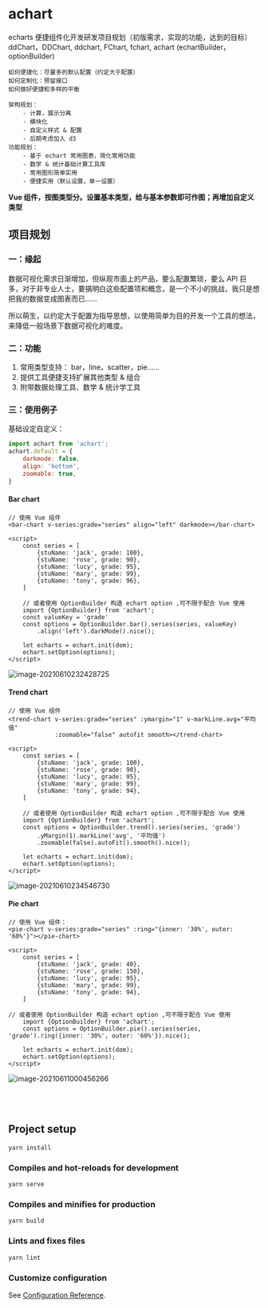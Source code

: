 # achart

echarts 便捷组件化开发研发项目规划（初版需求，实现的功能，达到的目标）
ddChart，DDChart, ddchart, FChart, fchart, achart  (echartBuilder， optionBuilder)

	如何便捷化：尽量多的默认配置（约定大于配置）
	如何定制化：预留接口
	如何做好便捷和多样的平衡
	
	架构规划：
		- 计算，展示分离
		- 模块化
		- 自定义样式 & 配置
		- 后期考虑加入 d3
	功能规划：
		- 基于 echart 常用图表，简化常用功能
		- 数学 & 统计基础计算工具库
		- 常用图形简单实用
		- 便捷实用（默认设置，单一设置）



**Vue 组件，按图类型分。设置基本类型，给与基本参数即可作图；再增加自定义类型**



## 项目规划

### 一：缘起
数据可视化需求日渐增加，但纵观市面上的产品，要么配置繁琐，要么 API 巨多，对于非专业人士，要搞明白这些配置项和概念，是一个不小的挑战，我只是想把我的数据变成图表而已……

所以萌生，以约定大于配置为指导思想，以使用简单为目的开发一个工具的想法，来降低一般场景下数据可视化的难度。

### 二：功能

1. 常用类型支持： bar，line，scatter，pie…… 
2. 提供工具便捷支持扩展其他类型 & 组合
3. 附带数据处理工具、数学 & 统计学工具

### 三：使用例子

基础设定自定义：

```js
import achart from 'achart';
achart.default = {
    darkmode: false,
    align: 'bottom',
    zoomable: true,
}
```



#### Bar chart

```vue
// 使用 Vue 组件
<bar-chart v-series:grade="series" align="left" darkmode></bar-chart>

<script>
    const series = [
        {stuName: 'jack', grade: 100},
        {stuName: 'rose', grade: 90},
        {stuName: 'lucy', grade: 95},
        {stuName: 'mary', grade: 99},
        {stuName: 'tony', grade: 96},
    ]
    
    // 或者使用 OptionBuilder 构造 echart option ,可不限于配合 Vue 使用
    import {OptionBuilder} from 'achart';
    const valueKey = 'grade'
    const options = OptionBuilder.bar().series(series, valueKey)
    	.align('left').darkMode().nice();
    
    let echarts = echart.init(dom);
    echart.setOption(options);
</script>
```

![image-20210610232428725](src/assets/samples/barChart1.png)



#### Trend chart

```vue
// 使用 Vue 组件
<trend-chart v-series:grade="series" :ymargin="1" v-markLine.avg="平均值"
             :zoomable="false" autofit smooth></trend-chart>

<script>
    const series = [
        {stuName: 'jack', grade: 100},
        {stuName: 'rose', grade: 90},
        {stuName: 'lucy', grade: 95},
        {stuName: 'mary', grade: 99},
        {stuName: 'tony', grade: 94},
    ]
    
    // 或者使用 OptionBuilder 构造 echart option ,可不限于配合 Vue 使用
    import {OptionBuilder} from 'achart';
    const options = OptionBuilder.trend().series(series, 'grade')
    	.yMargin(1).markLine('avg', '平均值')
    	.zoomable(false).autoFit().smooth().nice();
    
    let echarts = echart.init(dom);
    echart.setOption(options);
</script>
```

![image-20210610234546730](src/assets/samples/trendChart2.png)

#### Pie chart

```vue
// 使用 Vue 组件：
<pie-chart v-series:grade="series" :ring="{inner: '30%', outer: '60%'}"></pie-chart>

<script>
    const series = [
        {stuName: 'jack', grade: 40},
        {stuName: 'rose', grade: 150},
        {stuName: 'lucy', grade: 95},
        {stuName: 'mary', grade: 99},
        {stuName: 'tony', grade: 94},
    ]
    
// 或者使用 OptionBuilder 构造 echart option ,可不限于配合 Vue 使用
    import {OptionBuilder} from 'achart';
    const options = OptionBuilder.pie().series(series, 'grade').ring({inner: '30%', outer: '60%'}).nice();
    
    let echarts = echart.init(dom);
    echart.setOption(options);
</script>
```

![image-20210611000456266](src/assets/samples/pieChart1.png)
​		
​		
​		
​		

## Project setup
```
yarn install
```

### Compiles and hot-reloads for development
```
yarn serve
```

### Compiles and minifies for production
```
yarn build
```

### Lints and fixes files
```
yarn lint
```

### Customize configuration
See [Configuration Reference](https://cli.vuejs.org/config/).
